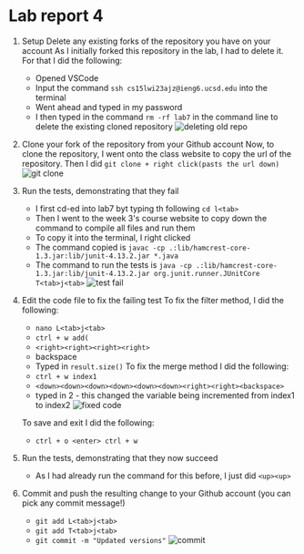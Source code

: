 # Lab report 4 

1. Setup Delete any existing forks of the repository you have on your account
   As I initially forked this repository in the lab, I had to delete it. For that I did the following: 
    * Opened VSCode
    * Input the command `ssh cs15lwi23ajz@ieng6.ucsd.edu` into the terminal
    * Went ahead and typed in my password
    * I then typed in the command `rm -rf lab7` in the command line to delete the existing cloned repository
    ![deleting old repo](https://user-images.githubusercontent.com/122486374/221492937-2e459c06-8d95-4e39-8e11-da71e4a49dc4.jpg)

2. Clone your fork of the repository from your Github account
   Now, to clone the repository, I went onto the class website to copy the url of the repository. Then I did `git clone + right click(pasts the url down)` 
   ![git clone ](https://user-images.githubusercontent.com/122486374/221513262-c5b0ba87-9d1f-42b3-98d8-a6567923d329.jpg)


3. Run the tests, demonstrating that they fail
   * I first cd-ed into lab7 byt typing th following `cd l<tab>`
   * Then I went to the week 3's course website to copy down the command to compile all files and run them 
   * To copy it into the terminal, I right clicked
   * The command copied is `javac -cp .:lib/hamcrest-core-1.3.jar:lib/junit-4.13.2.jar *.java`
   * The command to run the tests is `java -cp .:lib/hamcrest-core-1.3.jar:lib/junit-4.13.2.jar org.junit.runner.JUnitCore T<tab>j<tab>`
   ![test fail](https://user-images.githubusercontent.com/122486374/221513329-afd1ff10-8f4d-423a-8e63-991cebe17f2b.jpg)


4. Edit the code file to fix the failing test
   To fix the filter method, I did the following:
   * `nano L<tab>j<tab>`
   * `ctrl + w add(`
   * `<right><right><right><right>`
   * backspace
   * Typed in `result.size()`
   To fix the merge method I did the following:
   * `ctrl + w index1`
   * `<down><down><down><down><down><down><right><right><backspace>`
   * typed in 2 - this changed the variable being incremented from index1 to index2
   ![fixed code](https://user-images.githubusercontent.com/122486374/221513384-c798a9ae-e74c-4756-8d95-8450d20aa18f.jpg)

   To save and exit I did the following:
   * `ctrl + o <enter> ctrl + w`
   
5. Run the tests, demonstrating that they now succeed
   * As I had already run the command for this before, I just did `<up><up>`
   
6. Commit and push the resulting change to your Github account (you can pick any commit message!)
   * `git add L<tab>j<tab>`
   * `git add T<tab>j<tab>`
   * `git commit -m "Updated versions"`
   ![commit](https://user-images.githubusercontent.com/122486374/221515215-b8e22cd2-52d3-416d-a7b7-d8620f8d66c9.jpg)

   
